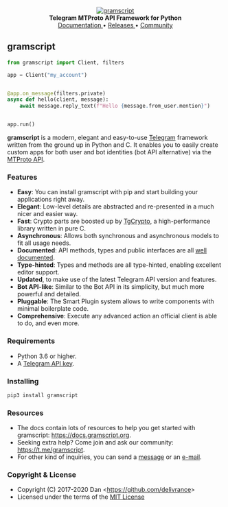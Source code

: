 <p align="center">
    <a href="https://github.com/gramscript/gramscript">
        <img src="https://i.imgur.com/BOgY9ai.png" alt="gramscript">
    </a>
    <br>
    <b>Telegram MTProto API Framework for Python</b>
    <br>
    <a href="https://docs.gramscript.org">
        Documentation
    </a>
    •
    <a href="https://github.com/gramscript/gramscript/releases">
        Releases
    </a>
    •
    <a href="https://t.me/gramscript">
        Community
    </a>
</p>

## gramscript

``` python
from gramscript import Client, filters

app = Client("my_account")


@app.on_message(filters.private)
async def hello(client, message):
    await message.reply_text(f"Hello {message.from_user.mention}")


app.run()
```

**gramscript** is a modern, elegant and easy-to-use [Telegram](https://telegram.org/) framework written from the ground up
in Python and C. It enables you to easily create custom apps for both user and bot identities (bot API alternative) via
the [MTProto API](https://docs.gramscript.org/topics/mtproto-vs-botapi).

### Features

- **Easy**: You can install gramscript with pip and start building your applications right away.
- **Elegant**: Low-level details are abstracted and re-presented in a much nicer and easier way.
- **Fast**: Crypto parts are boosted up by [TgCrypto](https://github.com/gramscript/tgcrypto), a high-performance library
  written in pure C.
- **Asynchronous**: Allows both synchronous and asynchronous models to fit all usage needs.
- **Documented**: API methods, types and public interfaces are all [well documented](https://docs.gramscript.org).
- **Type-hinted**: Types and methods are all type-hinted, enabling excellent editor support.
- **Updated**, to make use of the latest Telegram API version and features.
- **Bot API-like**: Similar to the Bot API in its simplicity, but much more powerful and detailed.
- **Pluggable**: The Smart Plugin system allows to write components with minimal boilerplate code.
- **Comprehensive**: Execute any advanced action an official client is able to do, and even more.

### Requirements

- Python 3.6 or higher.
- A [Telegram API key](https://docs.gramscript.org/intro/setup#api-keys).

### Installing

``` bash
pip3 install gramscript
```

### Resources

- The docs contain lots of resources to help you get started with gramscript: https://docs.gramscript.org.
- Seeking extra help? Come join and ask our community: https://t.me/gramscript.
- For other kind of inquiries, you can send a [message](https://t.me/haskell) or an [e-mail](mailto:dan@gramscript.org).

### Copyright & License

- Copyright (C) 2017-2020 Dan <<https://github.com/delivrance>>
- Licensed under the terms of the [MIT License](COPYING.lesser)

